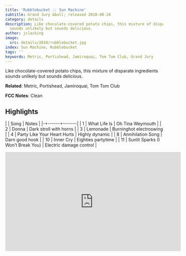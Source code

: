 ```yaml
---
title: 'Rubblebucket :: Sun Machine'
subtitle: Grand Jury &bull; released 2018-08-24
category: details
description: Like chocolate-covered potato chips, this mixture of disparate ingredients
  sounds unlikely but sounds delicious.
author: jclacking
image:
  src: details/2018/rubblebucket.jpg
index: Sun Machine, Rubblebucket
tags: ''
keywords: Metric, Portishead, Jamiroquai, Tom Tom Club, Grand Jury
---
```

Like chocolate-covered potato chips, this mixture of disparate ingredients sounds unlikely but sounds delicious.<!--more-->

**Related**: Metric, Portishead, Jamiroquai, Tom Tom Club

**FCC Notes**: Clean

## Highlights

| | Song | Notes |
|-+------+-------|
| 1 | What Life Is | Oh Tina Weymouth |
| 2 | Donna | Dark stroll with horns |
| 3 | Lemonade | Burninghot electroswing |
| 4 | Party Like Your Heart Hurts | Highly dynamic |
| 8 | Annihilation Song | Darn good hook |
| 10 | Inner Cry | Eighties partytime |
| 11 | Sunlit Sparks (I Won’t Break You) | Electric damage control |

<div class="tlo-detail-video"><iframe width="560" height="315" src="https://www.youtube.com/embed/k9JIk8dScAY" frameborder="0" allow="autoplay; encrypted-media" allowfullscreen></iframe></div>

